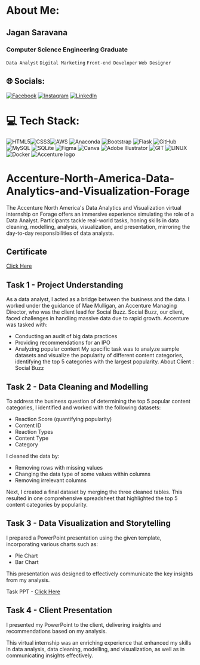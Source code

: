# About Me:
## Jagan Saravana
### Computer Science Engineering Graduate

`Data Analyst` `Digital Marketing` `Front-end Developer` `Web Designer`

## 🌐 Socials:
[![Facebook](https://img.shields.io/badge/Facebook-%231877F2.svg?logo=Facebook&logoColor=white)](https://facebook.com/jagansaravanan) [![Instagram](https://img.shields.io/badge/Instagram-%23E4405F.svg?logo=Instagram&logoColor=white)](https://instagram.com/jagan_saravana) [![LinkedIn](https://img.shields.io/badge/LinkedIn-%230077B5.svg?logo=linkedin&logoColor=white)](https://linkedin.com/in/jagansaravanan) 

# 💻 Tech Stack:
![HTML5](https://img.shields.io/badge/html5-%23E34F26.svg?style=for-the-badge&logo=html5&logoColor=white)![CSS3](https://img.shields.io/badge/css3-%231572B6.svg?style=for-the-badge&logo=css3&logoColor=white)![AWS](https://img.shields.io/badge/AWS-%23FF9900.svg?style=for-the-badge&logo=amazon-aws&logoColor=white) ![Anaconda](https://img.shields.io/badge/Anaconda-%2344A833.svg?style=for-the-badge&logo=anaconda&logoColor=white) ![Bootstrap](https://img.shields.io/badge/bootstrap-%23563D7C.svg?style=for-the-badge&logo=bootstrap&logoColor=white) ![Flask](https://img.shields.io/badge/flask-%23000.svg?style=for-the-badge&logo=flask&logoColor=white) ![GitHub](https://img.shields.io/badge/GitHub-%23121011.svg?style=for-the-badge&logo=github&logoColor=white)   ![MySQL](https://img.shields.io/badge/mysql-%2300f.svg?style=for-the-badge&logo=mysql&logoColor=white) ![SQLite](https://img.shields.io/badge/sqlite-%2307405e.svg?style=for-the-badge&logo=sqlite&logoColor=white) ![Figma](https://img.shields.io/badge/figma-%23F24E1E.svg?style=for-the-badge&logo=figma&logoColor=white) ![Canva](https://img.shields.io/badge/Canva-%2300C4CC.svg?style=for-the-badge&logo=Canva&logoColor=white) ![Adobe Illustrator](https://img.shields.io/badge/adobeillustrator-%23FF9A00.svg?style=for-the-badge&logo=adobeillustrator&logoColor=white) ![GIT](https://img.shields.io/badge/Git-fc6d26?style=for-the-badge&logo=git&logoColor=white) ![LINUX](https://img.shields.io/badge/Linux-FCC624?style=for-the-badge&logo=linux&logoColor=black) ![Docker](https://img.shields.io/badge/docker-%230db7ed.svg?style=for-the-badge&logo=docker&logoColor=white)
 ![Accenture logo](https://1000logos.net/wp-content/uploads/2021/12/Accenture-logo.jpg)
# Accenture-North-America-Data-Analytics-and-Visualization-Forage
The Accenture North America's Data Analytics and Visualization virtual internship on Forage offers an immersive experience simulating the role of a Data Analyst. Participants tackle real-world tasks, honing skills in data cleaning, modelling, analysis, visualization, and presentation, mirroring the day-to-day responsibilities of data analysts.

## Certificate
[Click Here](https://github.com/JaganSaravana07/Accenture-North-America-Data-Analytics-and-Visualization-Forage-Virtual-Internship/blob/main/Accenture%20North%20America_Data%20Analytics%20and%20Visualization_completion_certificate.pdf)

## Task 1 - Project Understanding

As a data analyst, I acted as a bridge between the business and the data. I worked under the guidance of Mae Mulligan, an Accenture Managing Director, who was the client lead for Social Buzz. Social Buzz, our client, faced challenges in handling massive data due to rapid growth. 
Accenture was tasked with:
- Conducting an audit of big data practices
- Providing recommendations for an IPO
- Analyzing popular content
My specific task was to analyze sample datasets and visualize the popularity of different content categories, identifying the top 5 categories with the largest popularity.
About Client : Social Buzz

## Task 2 - Data Cleaning and Modelling

To address the business question of determining the top 5 popular content categories, I identified and worked with the following datasets:
- Reaction Score (quantifying popularity)
- Content ID
- Reaction Types
- Content Type
- Category
  
I cleaned the data by:
- Removing rows with missing values
- Changing the data type of some values within columns
- Removing irrelevant columns
  
Next, I created a final dataset by merging the three cleaned tables. This resulted in one comprehensive spreadsheet that highlighted the top 5 content categories by popularity.

## Task 3 - Data Visualization and Storytelling
I prepared a PowerPoint presentation using the given template, incorporating various charts such as:
- Pie Chart
- Bar Chart

This presentation was designed to effectively communicate the key insights from my analysis.

Task PPT - [Click Here](https://github.com/JaganSaravana07/Accenture-North-America-Data-Analytics-and-Visualization-Forage-Virtual-Internship/blob/main/Task%20PPT.pptx)

## Task 4 - Client Presentation
I presented my PowerPoint to the client, delivering insights and recommendations based on my analysis.

This virtual internship was an enriching experience that enhanced my skills in data analysis, data cleaning, modelling, and visualization, as well as in communicating insights effectively.

